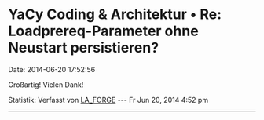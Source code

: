 YaCy Coding & Architektur • Re: Loadprereq-Parameter ohne Neustart persistieren?
================================================================================

Date: 2014-06-20 17:52:56

Großartig! Vielen Dank!

Statistik: Verfasst von
[LA\_FORGE](http://forum.yacy-websuche.de/memberlist.php?mode=viewprofile&u=324)
--- Fr Jun 20, 2014 4:52 pm

------------------------------------------------------------------------
